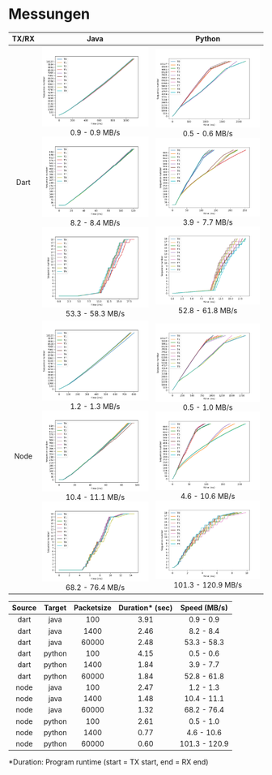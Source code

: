 # Messungen

| TX/RX | &nbsp;&nbsp;&nbsp;Java&nbsp;&nbsp;&nbsp; | Python |
:-------------------------:|:-------------------------:|:-------------------------:
| Dart | ![100_Dart_Java](Dart_Java/plot100.png) 0.9 - 0.9 MB/s ![1400_Dart_Java](Dart_Java/plot1400.png) 8.2 - 8.4 MB/s ![60000_Dart_Java](Dart_Java/plot60000.png) 53.3 - 58.3 MB/s | ![100_Dart_Python](Dart_Python/plot100.png) 0.5 - 0.6 MB/s ![1400_Dart_Python](Dart_Python/plot1400.png) 3.9 - 7.7 MB/s ![60000_Dart_Python](Dart_Python/plot60000.png) 52.8 - 61.8 MB/s |
| Node | ![100_Node_Java](Node_Java/plot100.png) 1.2 - 1.3 MB/s ![1400_Node_Java](Node_Java/plot1400.png) 10.4 - 11.1 MB/s ![60000_Node_Java](Node_Java/plot60000.png) 68.2 - 76.4 MB/s | ![100_Node_Python](Node_Python/plot100.png) 0.5 - 1.0 MB/s ![1400_Node_Python](Node_Python/plot1400.png) 4.6 - 10.6 MB/s ![60000_Node_Python](Node_Python/plot60000.png) 101.3 - 120.9 MB/s |

| Source | Target | Packetsize | Duration* (sec) | Speed (MB/s) |
|:------:|:------:|:----------:|:--------------:|:------------:|
|  dart  |  java  |    100     |     3.91       |   0.9 - 0.9  |
|  dart  |  java  |    1400    |     2.46       |   8.2 - 8.4  |
|  dart  |  java  |   60000    |     2.48       |  53.3 - 58.3 |
|  dart  | python |    100     |     4.15       |   0.5 - 0.6  |
|  dart  | python |    1400    |     1.84       |   3.9 - 7.7  |
|  dart  | python |   60000    |     1.84       |  52.8 - 61.8 |
|  node  |  java  |    100     |     2.47       |   1.2 - 1.3  |
|  node  |  java  |    1400    |     1.48       |  10.4 - 11.1 |
|  node  |  java  |   60000    |     1.32       |  68.2 - 76.4 |
|  node  | python |    100     |     2.61       |   0.5 - 1.0  |
|  node  | python |    1400    |     0.77       |   4.6 - 10.6 |
|  node  | python |   60000    |     0.60       | 101.3 - 120.9|

*Duration: Program runtime (start = TX start, end = RX end)
